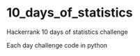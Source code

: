 # 10_days_of_statistics
Hackerrank 10 days of statistics challenge

Each day challenge code in python
